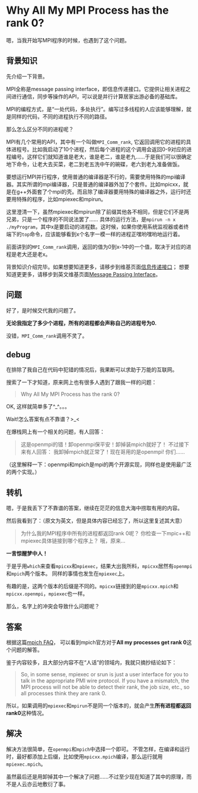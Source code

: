 Why All My MPI Process has the rank 0?
=====

嗯，当我开始写MPI程序的时候，也遇到了这个问题。

## 背景知识

先介绍一下背景。

MPI全称是message passing interface，即信息传递接口。它提供让相关进程之间进行通信，同步等操作的API，可以说是并行计算居家出游必备的基础库。

MPI的编程方式，是“一处代码，多处执行”。编写过多线程的人应该能够理解，就是同样的代码，不同的进程执行不同的路径。

那么怎么区分不同的进程呢？

MPI有几个常用的API，其中有一个叫做`MPI_Comm_rank`, 它返回调用它的进程的具体进程号。比如我启动了10个进程，然后每个进程的这个调用会返回0-9对应的进程编号。这样它们就知道谁是老大，谁是老二，谁是老九……于是我们可以很确定地下命令，让老大去买菜，老二到老五洗中午的碗碟，老六到老九准备做饭。

要想运行MPI并行程序，使用普通的编译器是不行的，需要使用特殊的mpi编译器。其实所谓的mpi编译器，只是普通的编译器外加了个套件。比如mpicxx，就是在g++外面套了个mpi的壳。而且除了编译器要用特殊的编译器之外，运行时还要用特殊的程序，比如mpiexec和mpirun。

这里澄清一下，虽然mpiexec和mpirun除了前缀其他各不相同，但是它们不是两兄弟，只是一个程序的不同说法罢了……
具体的运行方法，是`mpirun -n x ./myProgram`，其中x是要启动的进程数。这时候，如果你使用系统监视器或者终端下的`top`命令，应该能够看到x个名字一模一样的进程正嘿哟嘿哟地运行着。

前面讲到的`MPI_Comm_rank`调用，返回的值为0到x-1中的一个值，取决于对应的进程是老大还是老x。

背景知识介绍完毕。如果想要知道更多，请移步到维基页面[信息传递接口](http://zh.wikipedia.org/wiki/%E8%A8%8A%E6%81%AF%E5%82%B3%E9%81%9E%E4%BB%8B%E9%9D%A2)；
想要知道更更多，请移步到英文维基页面[Message Passing Interface](http://en.wikipedia.org/wiki/Message_Passing_Interface)。

## 问题

好了，是时候交代我的问题了。

**无论我指定了多少个进程，所有的进程都会声称自己的进程号为0.**

没错，`MPI_Comm_rank`调用不灵了。

## debug

在排除了我自己在代码中犯错的情况后，我果断可以求助于万能的互联网。

搜索了一下才知道，原来网上也有很多人遇到了跟我一样的问题：
> Why All My MPI Process has the rank 0?

OK, 这样就简单多了^_^。。。

Wait!怎么答案有点不靠谱？>_<

在爆栈网上有一个相关的问题，有人回答：
> 这是openmpi的错！卸openmpi保平安！卸掉装mpich就好了！
不过接下来有人回答：
> 我卸掉mpich就正常了！现在哥用的是openmpi!
你们……

（这里解释一下：openmpi和mpich是mpi的两个开源实现，同样也是使用最广泛的两个实现。）

## 转机

嗯，于是我丢下了不靠谱的答案，继续在茫茫的信息大海中捞取有用的内容。

然后我看到了：（原文为英文，但是具体内容已经忘了，所以这里复述其大意）
> 为什么我的MPI程序中所有的进程都返回rank 0呢？
> 你检查一下mpic++和mpiexec具体链接到哪个程序上？
> 哦，原来...

**一言惊醒梦中人！**

于是乎用`which`来查看`mpicxx`和`mpiexec`，结果大出我所料，`mpicxx`居然有`openmpi`和`mpich`两个版本。
同样的事情也发生在`mpiexec`上。

有趣的是，这两个版本的后缀是不同的。`mpicxx`链接到的是`mpicxx.mpich`和`mpicxx.openmpi`，`mpiexec`也一样。

那么，名字上的冲突会导致什么问题呢？

## 答案

根据这篇[mpich FAQ](https://wiki.mpich.org/mpich/index.php/Frequently_Asked_Questions)，
可以看到mpich官方对于**All my processes get rank 0**这个问题的解答。

鉴于内容较多，且大部分内容不在“人话”的领域内，我就只摘抄结论如下：
> So, in some sense, mpiexec or srun is just a user interface for you to talk in the appropriate PMI wire protocol. 
> If you have a mismatch, the MPI process will not be able to detect their rank, the job size, etc.,
> so all processes think they are rank 0.

所以，如果调用的`mpiexec`和`mpirun`不是同一个版本的，就会产生**所有进程都返回rank0**这种情况。

## 解决

解决方法很简单，在`openmpi`和`mpich`中选择一个即可。
不管怎样，在编译和运行时，最好都添加上后缀，比如使用`mpicxx.mpich`编译，那么运行就用`mpiexec.mpich`。

虽然最后还是用卸掉其中一个解决了问题……不过至少现在知道了其中的原理，而不是人云亦云地敷衍了事。

